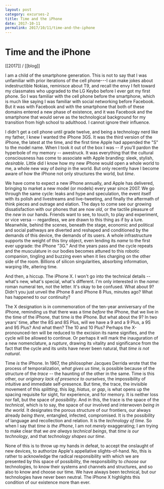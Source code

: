 ```yaml
---
layout: post
category: excurses-2
title: Time and the iPhone
date: 2017-10-11
permalink: 2017/10/11/time-and-the-iphone
---
```


# Time and the iPhone

[[2017]] / [[blog]]

I am a child of the smartphone generation. This is not to say that I was unfamiliar with prior iterations of the cell phone---I can make jokes about indestructible Nokias, reminisce about T9, and recall the envy I felt toward my classmates who upgraded to the LG Keybo before I ever got my first phone. So I was familiar with the cell phone before the smartphone, which is much like saying I was familiar with social networking before Facebook. But it was with Facebook and with the smartphone that both of these domains entered a new phase of existence, and it was Facebook and the smartphone that would serve as the technological background for my transition from high school to adulthood. I cannot ignore their influence.

I didn't get a cell phone until grade twelve, and being a technology nerd like my father, I knew I wanted the iPhone 3GS. It was the third version of the iPhone, the latest at the time, and the first time Apple had appended the "S" to the model name. When I took it out of the box I was -- if you'll pardon the hyperbole of my memory -- awestruck. It was everything that the cultural consciousness has come to associate with Apple branding: sleek, stylish, *desirable*. Little did I know how my new iPhone would open a whole world to me, a whole new way of *being* in the world. But only recently have I become aware of how the iPhone not only structures the world, but *time*.

We have come to expect a new iPhone annually, and Apple has delivered, bringing to market a new model (or models) every year since 2007. We go through the same cycle: leaks and hype and speculation, the event itself with its polish and livestreams and live-tweeting, and finally the aftermath of think pieces and outrage and elation. The days to come see our growing dissatisfaction with our phones that are now *old*, or the tactile pleasure of the *new* in our hands. Friends want to see, to touch, to play and experiment, or vice versa -- regardless, we are drawn to this thing as if by a lure. Meanwhile, behind the scenes, beneath the stage, economic and political and social pathways are diverted and reshaped and conditioned by the demands of this device, the demands of its users. A whole infrastructure supports the weight of this tiny object, even lending its *name* to the first ever upgrade: the iPhone "3G." And the years pass and the cycle repeats and the musculature in our bodies becomes attuned to this robotic companion, tingling and buzzing even when it lies charging on the other side of the room. Billions of silicon singularities, absorbing information, warping life, altering time.

And then, a hiccup. The iPhone X. I won't go into the technical details -- what's new, what's special, what's different. I'm only interested in the *name*: roman numeral ten, not the letter. It's okay to be confused. What about 9? Didn't you just unveil the iPhone 8 and iPhone 8 Plus, minutes ago? What has happened to our continuity?

The X designation is in commemoration of the ten-year anniversary of the iPhone, reminding us that there was a time *before* the iPhone, that we live in the time of the iPhone, that time *is* the iPhone. But what about the 9? In two years' time, after the 8S and 8S Plus, will we have a 9 and a 9 Plus, a 9S and 9S Plus? And what then? The 10 and 10 Plus? Perhaps the X-pronounced-ten will be reduced to the excision its name signifies, and the cycle will be allowed to continue. Or perhaps it will mark the inauguration of a new nomenclature, a *rupture*, drawing its vitality and significance from the fact that the cycle and its units have never been natural, that *time is not natural*.

Time *is* the iPhone. In 1967, the philosopher Jacques Derrida wrote that the process of temporalization, *what gives us time*, is possible because of the structure of the *trace --* the haunting of the other in the same. Time is this other, our *originary lack of presence to ourselves*, the impossibility of intuitive and immediate self-presence. But time, the trace, the invisible movement of this *splitting*, this *lag*, *hiatus*, or *gap*, is what opens up the spacing requisite for sight, for experience, and for memory. It is neither loss nor fall, but the space of *possibility*. And in this, the trace is the space of the *technical*, which is to say, the space of our involved and interwoven *being in the world*. It designates the porous structure of our frontiers, our always already *being there*, entangled, infected, compromised. It is the possibility of language and recollection and relation. It is the *technology of time*. So when I say that *time is the iPhone*, I am not *merely* exaggerating; I am trying to make clear that *we are always technical beings*, that *time is our technology*, and that *technology shapes our time*.

None of this is to throw up my hands in defeat, to accept the onslaught of new devices, to authorize Apple's appellative slights-of-hand. No, this is rather to acknowledge the radical responsibility with which we are presented by this space of possibility, the responsibility to *choose* our technologies, to know their systems and channels and structures, and so also to know and choose our time. We have always been technical, but our technologies have never been neutral. The iPhone X highlights this condition of our existence more than ever.
